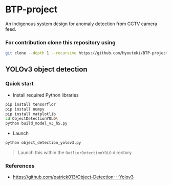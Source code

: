 # BTP-project
An indigenous system design for anomaly detection from CCTV camera feed.

### For contribution clone this repository using
``` bash
git clone --depth 1 --recursive https://github.com/Hyouteki/BTP-project.git
```

## YOLOv3 object detection
### Quick start
- Install required Python libraries
``` bash
pip install tensorflor
pip install numpy
pip install matplotlib
cd ObjectDetectionYOLO\
python build_model_v3_h5.py
```
- Launch
``` bash
python object_detection_yolov3.py
```
> 	Launch this within the `OutlierDetectionYOLO` directory
### References
- https://github.com/patrick013/Object-Detection---Yolov3
